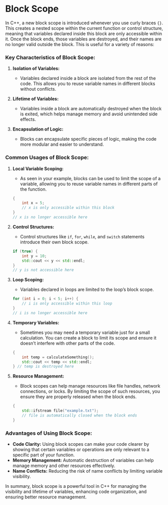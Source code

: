 # Block Scope

In C++, a new block scope is introduced whenever you use curly braces `{}`. This creates a nested scope within the current function or control structure, meaning that variables declared inside this block are only accessible within it. Once the block ends, those variables are destroyed, and their names are no longer valid outside the block. This is useful for a variety of reasons:

### Key Characteristics of Block Scope:

1. **Isolation of Variables:**
   - Variables declared inside a block are isolated from the rest of the code. This allows you to reuse variable names in different blocks without conflicts.
   
2. **Lifetime of Variables:**
   - Variables inside a block are automatically destroyed when the block is exited, which helps manage memory and avoid unintended side effects.

3. **Encapsulation of Logic:**
   - Blocks can encapsulate specific pieces of logic, making the code more modular and easier to understand.

### Common Usages of Block Scope:

1. **Local Variable Scoping:**
   - As seen in your example, blocks can be used to limit the scope of a variable, allowing you to reuse variable names in different parts of the function.

   ```cpp
   {
       int x = 5;
       // x is only accessible within this block
   }
   // x is no longer accessible here
   ```

2. **Control Structures:**
   - Control structures like `if`, `for`, `while`, and `switch` statements introduce their own block scope.
   
   ```cpp
   if (true) {
       int y = 10;
       std::cout << y << std::endl;
   }
   // y is not accessible here
   ```

3. **Loop Scoping:**
   - Variables declared in loops are limited to the loop’s block scope.
   
   ```cpp
   for (int i = 0; i < 5; i++) {
       // i is only accessible within this loop
   }
   // i is no longer accessible here
   ```

4. **Temporary Variables:**
   - Sometimes you may need a temporary variable just for a small calculation. You can create a block to limit its scope and ensure it doesn’t interfere with other parts of the code.
   
   ```cpp
   {
       int temp = calculateSomething();
       std::cout << temp << std::endl;
   } // temp is destroyed here
   ```

5. **Resource Management:**
   - Block scopes can help manage resources like file handles, network connections, or locks. By limiting the scope of such resources, you ensure they are properly released when the block ends.
   
   ```cpp
   {
       std::ifstream file("example.txt");
       // file is automatically closed when the block ends
   }
   ```

### Advantages of Using Block Scope:

- **Code Clarity:** Using block scopes can make your code clearer by showing that certain variables or operations are only relevant to a specific part of your function.
- **Memory Management:** Automatic destruction of variables can help manage memory and other resources effectively.
- **Name Conflicts:** Reducing the risk of name conflicts by limiting variable visibility.

In summary, block scope is a powerful tool in C++ for managing the visibility and lifetime of variables, enhancing code organization, and ensuring better resource management.